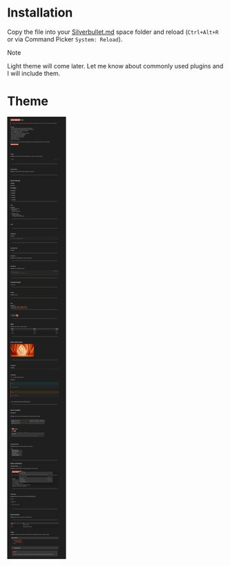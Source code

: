 # Installation

Copy the file into your [Silverbullet.md](https://silverbullet.md/) space folder and reload (`Ctrl+Alt+R` or via Command Picker `System: Reload`).

> [!NOTE]
> Light theme will come later.
> Let me know about commonly used plugins and I will include them.

# Theme

![Screenshot of Zen theme for Silverbullet.md](Theme.png)